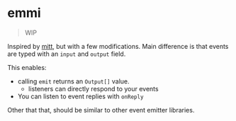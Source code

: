 # emmi

> WIP

Inspired by [mitt](https://github.com/developit/mitt/tree/main), but with a few modifications. Main difference is that events are typed with an `input` and `output` field.

This enables:

- calling `emit` returns an `Output[]` value.
  - listeners can directly respond to your events
- You can listen to event replies with `onReply`

Other that that, should be similar to other event emitter libraries.
